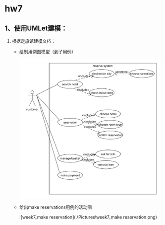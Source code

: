 # hw7

## 1、使用UMLet建模：

1. 根据定旅馆建模文档：

	- 绘制用例图模型（到子用例）

		![week7_ASH](.\Pictures\week7_ASH.png)

	- 给出make reservations用例的活动图

		![week7_make reservation](.\Pictures\week7_make reservation.png)
